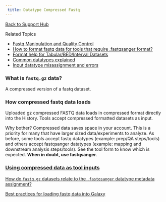 ```yaml
---
 title: Datatype Compressed Fastq
---
```

[Back to Support Hub](/support/)

Related Topics

* [Fastq Manipulation and Quality Control](/tutorials/ngs/#fastq-manipulation-and-quality-control)
* [How to format fastq data for tools that require .fastqsanger format?](/support/fastqsanger/)
* [Format help for Tabular/BED/Interval Datasets](/support/tabular/)
* [Common datatypes explained](/learn/datatypes/)
* [Input datatype misassignment and errors](/support/tool-error/)

### What is `fastq.gz` data?

A compressed version of a fastq dataset.

### How compressed fastq data loads

Uploaded gz compressed FASTQ data loads in compressed format directly into the History. Tools accept compressed formatted datasets as input.

Why bother? Compressed data saves space in your account. This is a priority for many that have larger sized data/experiments to analyze. As before, some tools accept fastq datatypes (example: prep/QA steps/tools) and others accept fastqsanger datatypes (example: mapping and downstream analysis steps/tools). See the tool form to know which is expected. **When in doubt, use fastqsanger**.


### [Using compressed data as tool inputs](https://training.galaxyproject.org/training-material/faqs/galaxy/datatypes_Using_compressed_fastq_data.html)

[How do `fastq.gz` datasets relate to the `.fastqsanger` datatype metadata assignment?](https://training.galaxyproject.org/training-material/faqs/galaxy/datatypes_fastq_and_fastqsanger.html)

[Best practices for loading fastq data into Galaxy](https://training.galaxyproject.org/training-material/faqs/galaxy/datatypes_best_practices_fastq.html)




